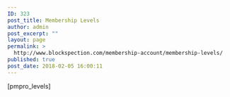 ```yaml
---
ID: 323
post_title: Membership Levels
author: admin
post_excerpt: ""
layout: page
permalink: >
  http://www.blockspection.com/membership-account/membership-levels/
published: true
post_date: 2018-02-05 16:00:11
---
```

[pmpro_levels]
